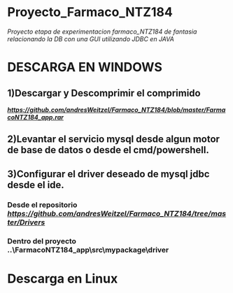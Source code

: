 # Proyecto_Farmaco_NTZ184
*Proyecto  etapa de experimentacion farmaco_NTZ184 de fantasia relacionando la DB con una GUI utilizando JDBC en JAVA*

# DESCARGA EN WINDOWS

## 1)Descargar y Descomprimir el comprimido
***https://github.com/andresWeitzel/Farmaco_NTZ184/blob/master/FarmacoNTZ184_app.rar***

## 2)Levantar el servicio mysql desde algun motor de base de datos o desde el cmd/powershell.

## 3)Configurar el driver deseado de mysql jdbc desde el ide.

### Desde el repositorio ***https://github.com/andresWeitzel/Farmaco_NTZ184/tree/master/Drivers*** 

### Dentro del proyecto **..\FarmacoNTZ184_app\src\mypackage\driver**


# Descarga en Linux

